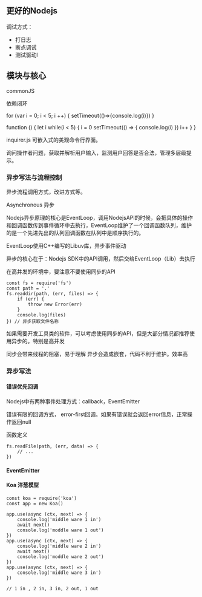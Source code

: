 ## 更好的Nodejs

调试方式：

- 打日志
- 断点调试
- 测试驱动l

## 模块与核心

commonJS

依赖闭环

for (var i = 0; i < 5; i ++) {
    setTimeout(()=>{console.log(i)})
}

function () {
    let i
    while(i < 5) {
        i = 0
        setTimeout(() => {
            console.log(i)
        })
        i++
    }
}

inquirer.js 可嵌入式的美观命令行界面。

询问操作者问题，获取并解析用户输入，监测用户回答是否合法，管理多层级提示。

### 异步写法与流程控制

异步流程调用方式，改进方式等。

Asynchronous 异步

Nodejs异步原理的核心是EventLoop，调用NodejsAPI的时候，会把具体的操作和回调函数传到事件循环中去执行，EventLoop维护了一个回调函数队列，维护的是一个先进先出的队列回调函数在队列中是顺序执行的。

EventLoop使用C++编写的Libuv库，异步事件驱动

异步的核心在于：Nodejs SDK中的API调用，然后交给EventLoop（Lib）去执行

在高并发的环境中，要注意不要使用同步的API

    const fs = require('fs')
    const path = '.'
    fs.readdir(path, (err, files) => {
        if (err) {
            throw new Error(err)
        }
        console.log(files)
    }) // 异步获取文件名称

如果需要开发工具类的软件，可以考虑使用同步的API，但是大部分情况都推荐使用异步的。特别是高并发

同步会带来线程的阻塞，易于理解
异步会造成嵌套，代码不利于维护。效率高

### 异步写法

#### 错误优先回调

Nodejs中有两种事件处理方式：callback，EventEmitter

错误有限的回调方式， error-first回调。如果有错误就会返回error信息，正常操作返回null

函数定义

    fs.readFile(path, (err, data) => {
        // ...
    })

#### EventEmitter

#### Koa 洋葱模型

    const koa = require('koa')
    const app = new Koa()

    app.use(async (ctx, next) => {
        console.log('middle ware 1 in')
        await next()
        console.log('moddle ware 1 out')
    })
    app.use(async (ctx, next) => {
        console.log('middle ware 2 in')
        await next()
        console.log('moddle ware 2 out')
    })
    app.use(async (ctx, next) => {
        console.log('middle ware 3 in')
    })

    // 1 in , 2 in, 3 in, 2 out, 1 out